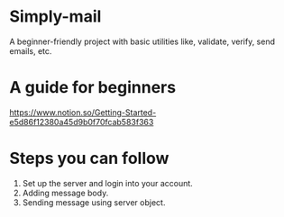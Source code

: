 # Simply-mail
A beginner-friendly project with basic utilities like, validate, verify, send emails, etc.

# A guide for beginners
https://www.notion.so/Getting-Started-e5d86f12380a45d9b0f70fcab583f363

# Steps you can follow 
1. Set up the server and login into your account.
2. Adding message body.
3. Sending message using server object.
